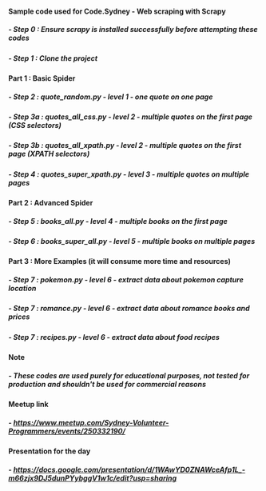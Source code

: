#### Sample code used for Code.Sydney - Web scraping with Scrapy

##### - Step 0 : Ensure scrapy is installed successfully before attempting these codes
##### - Step 1 : Clone the project 

#### Part 1 : Basic Spider
##### - Step 2 : quote_random.py - level 1 - one quote on one page
##### - Step 3a : quotes_all_css.py - level 2 - multiple quotes on the first page (CSS selectors)
##### - Step 3b : quotes_all_xpath.py - level 2 - multiple quotes on the first page (XPATH selectors)
##### - Step 4 : quotes_super_xpath.py - level 3 - multiple quotes on multiple pages 

#### Part 2 : Advanced Spider 
##### - Step 5 : books_all.py - level 4 - multiple books on the first page
##### - Step 6 : books_super_all.py - level 5 - multiple books on multiple pages

#### Part 3 : More Examples (it will consume more time and resources)
##### - Step 7 : pokemon.py - level 6 - extract data about pokemon capture location
##### - Step 7 : romance.py - level 6 - extract data about romance books and prices
##### - Step 7 : recipes.py - level 6 - extract data about food recipes

#### Note
##### - These codes are used purely for educational purposes, not tested for production and shouldn't be used for commercial reasons
#### Meetup link 
##### - https://www.meetup.com/Sydney-Volunteer-Programmers/events/250332190/
#### Presentation for the day
##### - https://docs.google.com/presentation/d/1WAwYD0ZNAWceAfp1L_-m66zjx9DJ5dunPYybggV1w1c/edit?usp=sharing

